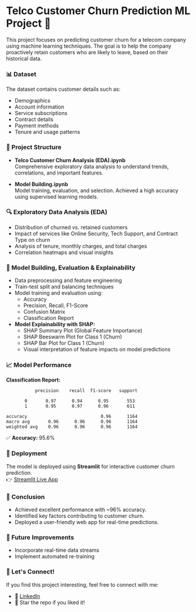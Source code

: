 # Telco Customer Churn Prediction ML Project 🚀

This project focuses on predicting customer churn for a telecom company using machine learning techniques. The goal is to help the company proactively retain customers who are likely to leave, based on their historical data.

### 📊 Dataset
The dataset contains customer details such as:
- Demographics
- Account information
- Service subscriptions
- Contract details
- Payment methods
- Tenure and usage patterns

### 📂 Project Structure
- **Telco Customer Churn Analysis (EDA).ipynb**  
  Comprehensive exploratory data analysis to understand trends, correlations, and important features.
  
- **Model Building.ipynb**  
  Model training, evaluation, and selection. Achieved a high accuracy using supervised learning models.

### 🔍 Exploratory Data Analysis (EDA)
- Distribution of churned vs. retained customers
- Impact of services like Online Security, Tech Support, and Contract Type on churn
- Analysis of tenure, monthly charges, and total charges
- Correlation heatmaps and visual insights

### 🧠 Model Building, Evaluation & Explainability
- Data preprocessing and feature engineering
- Train-test split and balancing techniques
- Model training and evaluation using:
  - Accuracy
  - Precision, Recall, F1-Score
  - Confusion Matrix
  - Classification Report
- **Model Explainability with SHAP:**
  - SHAP Summary Plot (Global Feature Importance)
  - SHAP Beeswarm Plot for Class 1 (Churn)
  - SHAP Bar Plot for Class 1 (Churn)
  - Visual interpretation of feature impacts on model predictions
  
### 📈 Model Performance
**Classification Report:**

               precision    recall  f1-score   support

           0       0.97      0.94      0.95       553
           1       0.95      0.97      0.96       611

    accuracy                            0.96      1164
    macro avg       0.96      0.96      0.96      1164
    weighted avg    0.96      0.96      0.96      1164

✅ **Accuracy:** 95.6%

### 🚀 Deployment
The model is deployed using **Streamlit** for interactive customer churn prediction.  
👉 [Streamlit Live App](https://telco-customer-churn-prediction-ml-project.streamlit.app/)

### 📌 Conclusion
- Achieved excellent performance with ~96% accuracy.
- Identified key factors contributing to customer churn.
- Deployed a user-friendly web app for real-time predictions.

### 🧩 Future Improvements
- Incorporate real-time data streams
- Implement automated re-training

### 🤝 Let's Connect!
If you find this project interesting, feel free to connect with me:
- 🔗 [LinkedIn](https://www.linkedin.com/in/muhammad-tahir-data/)
- 🌟 Star the repo if you liked it!


